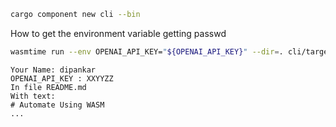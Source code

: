 ```bash
cargo component new cli --bin
```

How to get the environment variable getting passwd

```bash
wasmtime run --env OPENAI_API_KEY="${OPENAI_API_KEY}" --dir=. cli/target/wasm32-wasi/release/cli.wasm -n dipankar
```

```
Your Name: dipankar
OPENAI_API_KEY : XXYYZZ
In file README.md
With text:
# Automate Using WASM
...
```
